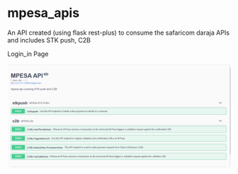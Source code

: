 # mpesa_apis

An API created (using flask rest-plus) to consume the safaricom daraja APIs and includes STK push, C2B

Login_in Page

![](swagger.PNG)
